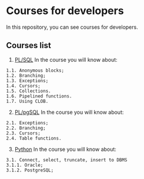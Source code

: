 # Courses for developers

In this repository, you can see courses for developers.

## Courses list

1. [PL/SQL](./Oracle) In the course you will know about:
```
1.1. Anonymous blocks;
1.2. Branching;
1.3. Exceptions;
1.4. Cursors;
1.5. Collections.
1.6. Pipelined functions.
1.7. Using CLOB.
```

2. [PL/pgSQL](./PostgreSQL) In the course you will know about:
```
2.1. Exceptions;
2.2. Branching;
2.3. Cursors;
2.4. Table functions.
```

3. [Python](./Python) In the course you will know about:
```
3.1. Connect, select, truncate, insert to DBMS
3.1.1. Oracle;
3.1.2. PostgreSQL;
```